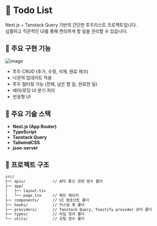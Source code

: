 # 📝 Todo List

Next.js + Tanstack Query 기반의 간단한 투두리스트 프로젝트입니다.  
심플하고 직관적인 UI를 통해 편리하게 할 일을 관리할 수 있습니다.

## 🚀 주요 구현 기능

![image](https://github.com/user-attachments/assets/ccb56068-3ca3-4e7b-ace3-7fe53d5d7862)

- 투두 CRUD (추가, 수정, 삭제, 완료 체크)
- 낙관적 업데이트 적용
- 투두 필터링 기능 (전체, 남은 할 일, 완료한 일)
- 에러/로딩 UI 분기 처리
- 반응형 UI

## 📌 주요 기술 스택

- **Next.js (App Router)**
- **TypeScript**
- **Tanstack Query**
- **TailwindCSS**
- **json-server**

## 📂 프로젝트 구조

```bash
src/
├── apis/            // API 통신 관련 함수 폴더
├── app/
│   ├── layout.tsx
│   └── page.tsx     // 메인 페이지
├── components/      // UI 컴포넌트 폴더
├── hooks/           // 커스텀 훅 폴더
├── providers/       // Tanstack Query, Toastify provider 관리 폴더
├── types/           // 타입 정의 폴더
└── utils/           // 유틸 함수 폴더
```

